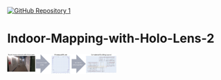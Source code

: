 [![GitHub Repository 1](https://img.shields.io/badge/GitHub-Explore%20the%20Code-blue?logo=github)](https://github.com/NoahMeissner/Indoor-Mapping-with-Holo-Lens-2)


# Indoor-Mapping-with-Holo-Lens-2

<img src="images/pipeline.png" width=50% height=50%>
